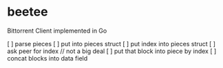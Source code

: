 # beetee
Bittorrent Client implemented in Go


[ ] parse pieces
[ ] put into pieces struct
[ ] put index into pieces struct
[ ] ask peer for index // not a big deal
[ ] put that block into piece by index
[ ] concat blocks into data field
